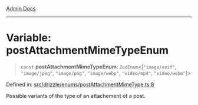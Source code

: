[Admin Docs](/)

***

# Variable: postAttachmentMimeTypeEnum

> `const` **postAttachmentMimeTypeEnum**: `ZodEnum`\<\[`"image/avif"`, `"image/jpeg"`, `"image/png"`, `"image/webp"`, `"video/mp4"`, `"video/webm"`\]\>

Defined in: [src/drizzle/enums/postAttachmentMimeType.ts:8](https://github.com/syedali237/talawa-api/blob/8c6154f4daaa502448d207545feda14b4d146e99/src/drizzle/enums/postAttachmentMimeType.ts#L8)

Possible variants of the type of an attachement of a post.
